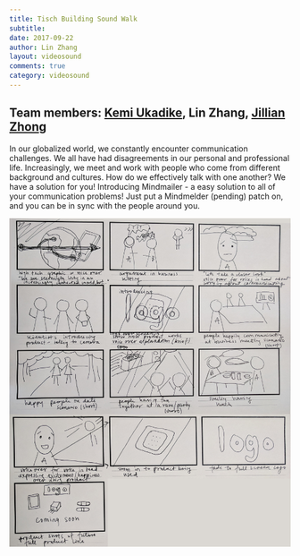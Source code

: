 ```yaml
---
title: Tisch Building Sound Walk
subtitle:
date: 2017-09-22
author: Lin Zhang
layout: videosound
comments: true
category: videosound
---
```


## Team members: [Kemi Ukadike](http://adekemi.itp.afrikatoday.com/video_sound), Lin Zhang, [Jillian Zhong](http://blog.jzhong.today/)

In our globalized world, we constantly encounter communication challenges. We all have had disagreements in our personal and professional life. Increasingly, we meet and work with people who come from different background and cultures. How do we effectively talk with one another? We have a solution for you! Introducing Mindmailer - a easy solution to all of your communication problems! Just put a Mindmelder (pending) patch on, and you can be in sync with the people around you.

![Storyboard Image](https://github.com/linzhangcs/linzhangcs.github.io/blob/master/img/storyboard.jpg?raw=true)
